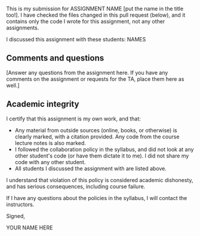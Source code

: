 
This is my submission for ASSIGNMENT NAME [put the name in the title too!]. I have checked the files changed in this pull request (below), and it contains only the code I wrote for this assignment, not any other assignments.

I discussed this assignment with these students: NAMES

## Comments and questions

[Answer any questions from the assignment here. If you have any comments on the assignment or requests for the TA, place them here as well.]

## Academic integrity

I certify that this assignment is my own work, and that:

- Any material from outside sources (online, books, or otherwise) is clearly marked, with a citation provided. Any code from the course lecture notes is also marked.
- I followed the collaboration policy in the syllabus, and did not look at any other student's code (or have them dictate it to me). I did not share my code with any other student.
- All students I discussed the assignment with are listed above.

I understand that violation of this policy is considered academic dishonesty, and has serious consequences, including course failure.

If I have any questions about the policies in the syllabus, I will contact the instructors.

Signed,

YOUR NAME HERE
